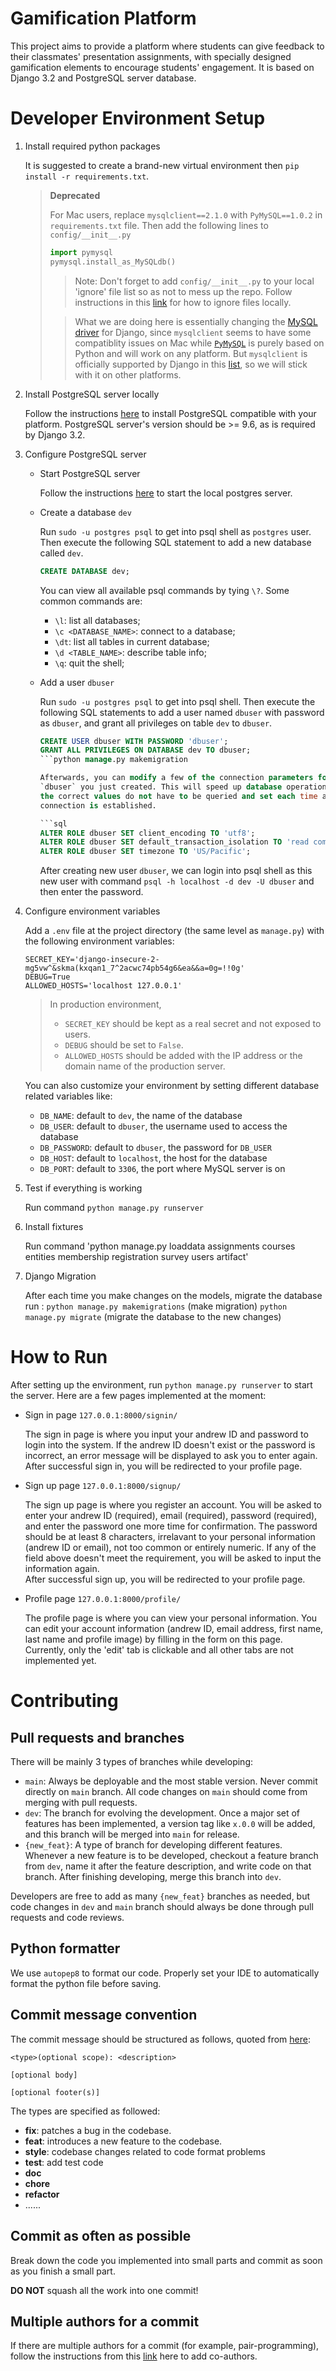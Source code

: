 # Gamification Platform

This project aims to provide a platform where students can give feedback to 
their classmates' presentation assignments, with specially designed gamification 
elements to encourage students' engagement. It is based on Django 3.2 and
PostgreSQL server database.

# Developer Environment Setup

1. Install required python packages

    It is suggested to create a brand-new virtual environment then `pip install -r requirements.txt`.
   
    > **Deprecated**
    > 
    > For Mac users, replace `mysqlclient==2.1.0` with `PyMySQL==1.0.2` in `requirements.txt` file. Then add the following lines to `config/__init__.py`
    >
    > ```python
    > import pymysql
    > pymysql.install_as_MySQLdb()
    > ```
    >
    > > Note: Don't forget to add `config/__init__.py` to your local 'ignore' file
    > > list so as not to mess up the repo. Follow instructions in this [link](https://docs.github.com/en/get-started/getting-started-with-git/ignoring-files#excluding-local-files-without-creating-a-gitignore-file)
    > > for how to ignore files locally.
    >
    > > What we are doing here is essentially changing the [MySQL driver](https://docs.djangoproject.com/en/3.2/ref/databases/#mysql-db-api-drivers) for Django,
    > since `mysqlclient` seems to have some compatiblity issues on Mac while [`PyMySQL`](https://pypi.org/project/PyMySQL/)
    > is purely based on Python and will work on any platform. But `mysqlclient` is
    > officially supported by Django in this [list](https://docs.djangoproject.com/en/3.2/ref/databases/#mysql-db-api-drivers), so we will stick with it on other platforms.

2. Install PostgreSQL server locally

    Follow the instructions [here](https://www.postgresql.org/download/) to 
    install PostgreSQL compatible with your platform. PostgreSQL server's
    version should be >= 9.6, as is required by Django 3.2.

3. Configure PostgreSQL server

    - Start PostgreSQL server

      Follow the instructions [here](https://tableplus.com/blog/2018/10/how-to-start-stop-restart-postgresql-server.html)
      to start the local postgres server.

    - Create a database `dev`

      Run `sudo -u postgres psql` to get into psql shell as `postgres` user.
      Then execute the following SQL statement to add a new database called `dev`.

      ```sql
      CREATE DATABASE dev;
      ```

      You can view all available psql commands by tying `\?`. Some common commands are:
      - `\l`: list all databases;
      - `\c <DATABASE_NAME>`: connect to a database;
      - `\dt`: list all tables in current database;
      - `\d <TABLE_NAME>`: describe table info;
      - `\q`: quit the shell;
    
    - Add a user `dbuser`

      Run `sudo -u postgres psql` to get into psql shell. Then execute the
      following SQL statements to add a user named `dbuser` with password as
      `dbuser`, and grant all privileges on table `dev` to `dbuser`.

      ```sql
      CREATE USER dbuser WITH PASSWORD 'dbuser';
      GRANT ALL PRIVILEGES ON DATABASE dev TO dbuser;
      ```python manage.py makemigration

      Afterwards, you can modify a few of the connection parameters for the
      `dbuser` you just created. This will speed up database operations so that
      the correct values do not have to be queried and set each time a
      connection is established.

      ```sql
      ALTER ROLE dbuser SET client_encoding TO 'utf8';
      ALTER ROLE dbuser SET default_transaction_isolation TO 'read committed';
      ALTER ROLE dbuser SET timezone TO 'US/Pacific';
      ```

      After creating new user `dbuser`, we can login into psql shell as this
      new user with command `psql -h localhost -d dev -U dbuser` and then enter
      the password.
    
    

4. Configure environment variables

    Add a `.env` file at the project directory (the same level as `manage.py`)
    with the following environment variables:

    ```
    SECRET_KEY='django-insecure-2-mg5vw^&skma(kxqan1_7^2acwc74pb54g6&ea&&a=0g=!!0g'
    DEBUG=True
    ALLOWED_HOSTS='localhost 127.0.0.1'
    ```

    > In production environment,
    > - `SECRET_KEY` should be kept as a real secret and not exposed to users.
    > - `DEBUG` should be set to `False`.
    > - `ALLOWED_HOSTS` should be added with the IP address or the domain name 
    > of the production server.
    
    You can also customize your environment by setting different database related
    variables like:
    - `DB_NAME`: default to `dev`, the name of the database
    - `DB_USER`: default to `dbuser`, the username used to access the database
    - `DB_PASSWORD`: default to `dbuser`, the password for `DB_USER`
    - `DB_HOST`: default to `localhost`, the host for the database
    - `DB_PORT`: default to `3306`, the port where MySQL server is on

5. Test if everything is working

    Run command `python manage.py runserver`

6. Install fixtures

    Run command 'python manage.py loaddata assignments courses entities membership registration survey users artifact'
    
7. Django Migration 
    
    After each time you make changes on the models, migrate the database run : `python manage.py makemigrations` (make migration) `python manage.py migrate` (migrate the database to the new changes)  

# How to Run

After setting up the environment, run `python manage.py runserver` to start the server. Here are a few pages implemented at the moment:

- Sign in page `127.0.0.1:8000/signin/`

  The sign in page is where you input your andrew ID and password to login into
  the system. If the andrew ID doesn't exist or the password is incorrect, an
  error message will be displayed to ask you to enter again. \
  After successful sign in, you will be redirected to your profile page.

- Sign up page `127.0.0.1:8000/signup/`

  The sign up page is where you register an account. You will be asked to enter
  your andrew ID (required), email (required), password (required), and enter
  the password one more time for confirmation. The password should be at least
  8 characters, irrelavant to your personal information (andrew ID or email),
  not too common or entirely numeric. If any of the field above doesn't meet the
  requirement, you will be asked to input the information again. \
  After successful sign up, you will be redirected to your profile page.

- Profile page `127.0.0.1:8000/profile/`

  The profile page is where you can view your personal information. You can edit
  your account information (andrew ID, email address, first name, last name and
  profile image) by filling in the form on this page. Currently, only the 'edit'
  tab is clickable and all other tabs are not implemented yet.

# Contributing

## Pull requests and branches

There will be mainly 3 types of branches while developing:
- `main`: Always be deployable and the most stable version. Never commit directly
          on `main` branch. All code changes on `main` should come from merging
          with pull requests.
- `dev`: The branch for evolving the development. Once a major set of features
         has been implemented, a version tag like `x.0.0` will be added, and this
         branch will be merged into `main` for release.
- `{new_feat}`: A type of branch for developing different features. Whenever a 
          new feature is to be developed, checkout a feature branch from `dev`,
          name it after the feature description, and write code on that branch.
          After finishing developing, merge this branch into `dev`.

Developers are free to add as many `{new_feat}` branches as needed, but code
changes in `dev` and `main` branch should always be done through pull requests
and code reviews.

## Python formatter

We use `autopep8` to format our code. Properly set your IDE to automatically 
format the python file before saving.

## Commit message convention

The commit message should be structured as follows, quoted from [here](https://www.conventionalcommits.org/en/v1.0.0/):

```
<type>(optional scope): <description>

[optional body]

[optional footer(s)]
```

The types are specified as followed:
- **fix**: patches a bug in the codebase.
- **feat**: introduces a new feature to the codebase.
- **style**: codebase changes related to code format problems
- **test**: add test code
- **doc**
- **chore**
- **refactor**
- ......

## Commit as often as possible

Break down the code you implemented into small parts and commit as soon as you
finish a small part.

**DO NOT** squash all the work into one commit!

## Multiple authors for a commit

If there are multiple authors for a commit (for example, pair-programming), follow the instructions from this
[link](https://docs.github.com/en/pull-requests/committing-changes-to-your-project/creating-and-editing-commits/creating-a-commit-with-multiple-authors#creating-co-authored-commits-on-the-command-line)
here to add co-authors.
